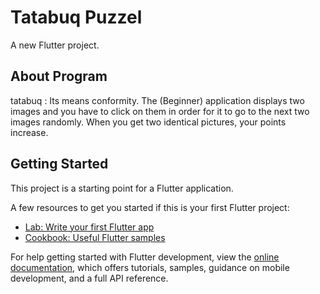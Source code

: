 # Tatabuq Puzzel

A new Flutter project.
## About Program
tatabuq : Its means conformity.
The (Beginner) application displays two images and you have to click on them in order for it to go to the next two images randomly.
When you get two identical pictures, your points increase.

## Getting Started

This project is a starting point for a Flutter application.

A few resources to get you started if this is your first Flutter project:

- [Lab: Write your first Flutter app](https://docs.flutter.dev/get-started/codelab)
- [Cookbook: Useful Flutter samples](https://docs.flutter.dev/cookbook)

For help getting started with Flutter development, view the
[online documentation](https://docs.flutter.dev/), which offers tutorials,
samples, guidance on mobile development, and a full API reference.
